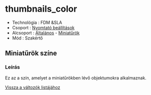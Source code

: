 # thumbnails\_color

* Technológia : FDM &SLA
* Csoport :  [Nyomtató beállítások](../../konfig/printer_settings.md)
* Alcsoport : [Általános](../../konfig/printer_settings.md#általános) - [Miniatűrök](../../konfig/printer_settings.md#miniatűrök)
* Mód : Szakértő

## Miniatűrök színe

### Leírás

Ez az a szín, amelyet a miniatűrökben lévő objektumokra alkalmaznak.

[Vissza a változók listájához](/)

